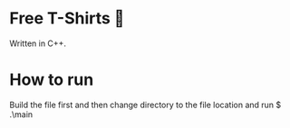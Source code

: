# Free T-Shirts 👕

Written in C++.

# How to run

Build the file first and then change directory to the file location and run 
$ .\main